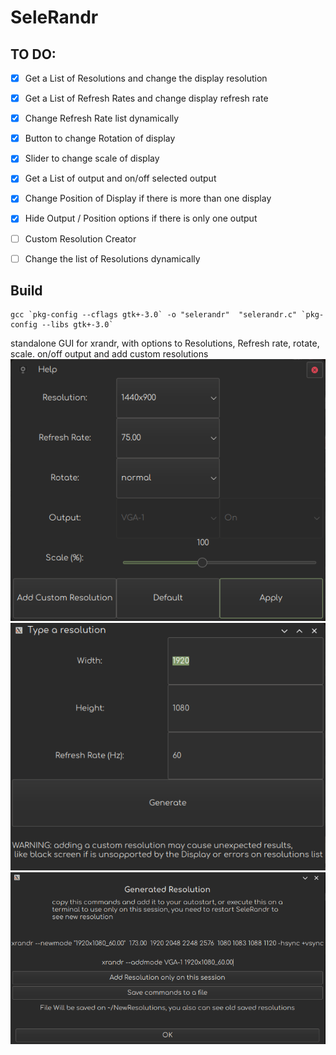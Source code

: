# SeleRandr

## TO DO: 

- [x] Get a List of Resolutions and change the display resolution
- [x] Get a List of Refresh Rates and change display refresh rate 
- [x] Change Refresh Rate list dynamically 
- [x] Button to change Rotation of display
- [x] Slider to change scale of display
- [x] Get a List of output and on/off selected output
- [x] Change Position of Display if there is more than one display
- [x] Hide Output / Position options if there is only one output
- [ ] Custom Resolution Creator

- [ ] Change the list of Resolutions dynamically

## Build 
```
gcc `pkg-config --cflags gtk+-3.0` -o "selerandr"  "selerandr.c" `pkg-config --libs gtk+-3.0`
```
standalone GUI for xrandr, with options to Resolutions, Refresh rate, rotate, scale. on/off output and add custom resolutions
<img src="https://github.com/ItzSelenux/ItzSelenux.github.io/blob/main/res/pages/selerandr/1.png?raw=true">
<img src="https://github.com/ItzSelenux/ItzSelenux.github.io/blob/main/res/pages/selerandr/2.png?raw=true">
<img src="https://github.com/ItzSelenux/ItzSelenux.github.io/blob/main/res/pages/selerandr/3.png?raw=true">
